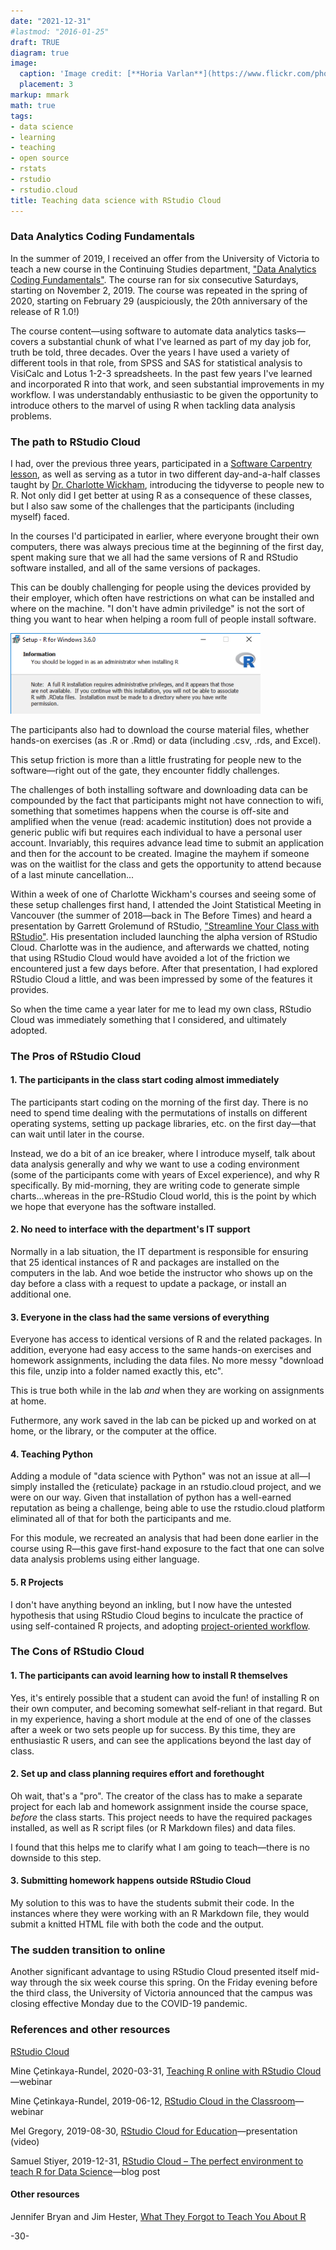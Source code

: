 ```yaml
---
date: "2021-12-31"
#lastmod: "2016-01-25"
draft: TRUE
diagram: true
image:
  caption: 'Image credit: [**Horia Varlan**](https://www.flickr.com/photos/horiavarlan/4777129318/in/photolist-8h937A-8hBXso-f859U7-7yuQFL-u8ZMFH-6UtSFp-J5b5po-cqx11j-CcQMzs-pChH96-8qdyhE-ebLAEx-D2U5Yx-b5fE7T-dx24Uo-ebcAhs-fJU9RB-7GVhDa-o3dpv5-daJ1Qc-FgAUzQ-8FFXKw-mTXza-KWTYYy-jzbfAp-nfvigS-fQrAn5-dBGY6t-eb79oF-DysEbS-dAcszP-uCUByj-8uPhwp-7LBEDa-vL1T52-c9o1tQ-o4XEFq-7Duwmv-MQTK7-7SRthr-9gYvR8-6ZqQcg-bW7fP-8KbVbG-huCWgF-ckzYHd-9ieN3t-hAqaWs-8NB82B-24vANH)'
  placement: 3
markup: mmark
math: true
tags:
- data science
- learning
- teaching
- open source
- rstats
- rstudio
- rstudio.cloud
title: Teaching data science with RStudio Cloud
---
```



### Data Analytics Coding Fundamentals

In the summer of 2019, I received an offer from the University of Victoria to teach a new course in the Continuing Studies department, ["Data Analytics Coding Fundamentals"](https://continuingstudies.uvic.ca/business-technology-and-public-relations/courses/data-analytics-coding-fundamentals). The course ran for six consecutive Saturdays, starting on November 2, 2019. The course was repeated in the spring of 2020, starting on February 29 (auspiciously, the 20th anniversary of the release of R 1.0!)

The course content—using software to automate data analytics tasks—covers a substantial chunk of what I've learned as part of my day job for, truth be told, three decades. Over the years I have used a variety of different tools in that role, from SPSS and SAS for statistical analysis to VisiCalc and Lotus 1-2-3 spreadsheets. In the past few years I've learned and incorporated R into that work, and seen substantial improvements in my workflow. I was understandably enthusiastic to be given the opportunity to introduce others to the marvel of using R when tackling data analysis problems.


### The path to RStudio Cloud

I had, over the previous three years, participated in a [Software Carpentry lesson](https://software-carpentry.org/lessons/), as well as serving as a tutor in two different day-and-a-half classes taught by [Dr. Charlotte Wickham](https://www.cwick.co.nz/), introducing the tidyverse to people new to R. Not only did I get better at using R as a consequence of these classes, but I also saw some of the challenges that the participants (including myself) faced.

In the courses I'd participated in earlier, where everyone brought their own computers, there was always precious time at the beginning of the first day, spent making sure that we all had the same versions of R and RStudio software installed, and all of the same versions of packages.

This can be doubly challenging for people using the devices provided by their employer, which often have restrictions on what can be installed and where on the machine. "I don't have admin priviledge" is not the sort of thing you want to hear when helping a room full of people  install software.

<img src="images/admin_privilege_message.png" alt="You don't have admin privilege" width="400"/>

The participants also had to download the course material files, whether hands-on exercises (as .R or .Rmd) or data (including .csv, .rds, and Excel). 

This setup friction is more than a little frustrating for people new to the software—right out of the gate, they encounter fiddly challenges.

The challenges of both installing software and downloading data can be compounded by the fact that participants might not have connection to wifi, something that sometimes happens when the course is off-site and amplified when the venue (read: academic institution) does not provide a generic public wifi but requires each individual to have a personal user account. Invariably, this requires advance lead time to submit an application and then for the account to be created. Imagine the mayhem if someone was on the waitlist for the class and gets the opportunity to attend because of a last minute cancellation...

Within a week of one of Charlotte Wickham's courses and seeing some of these setup challenges first hand, I attended the Joint Statistical Meeting in Vancouver (the summer of 2018—back in The Before Times) and heard a presentation by Garrett Grolemund of RStudio, ["Streamline Your Class with RStudio"](https://ww2.amstat.org/meetings/jsm/2018/onlineprogram/AbstractDetails.cfm?abstractid=326962). His presentation included launching the alpha version of RStudio Cloud. Charlotte was in the audience, and afterwards we chatted, noting that using RStudio Cloud would have avoided a lot of the friction we encountered just a few days before. After that presentation, I had explored RStudio Cloud a little, and was been impressed by some of the features it provides.

So when the time came a year later for me to lead my own class, RStudio Cloud was immediately something that I considered, and ultimately adopted.


### The Pros of RStudio Cloud

#### 1. The participants in the class start coding almost immediately

The participants start coding on the morning of the first day. There is no need to spend time dealing with the permutations of installs on different operating systems, setting up package libraries, etc. on the first day—that can wait until later in the course.

Instead, we do a bit of an ice breaker, where I introduce myself, talk about data analysis generally and why we want to use a coding environment (some of the participants come with years of Excel experience), and why R specifically. By mid-morning, they are writing code to generate simple charts...whereas in the pre-RStudio Cloud world, this is the point by which we hope that everyone has the software installed.


#### 2. No need to interface with the department's IT support

Normally in a lab situation, the IT department is responsible for ensuring that 25 identical instances of R and packages are installed on the computers in the lab. And woe betide the instructor who shows up on the day before a class with a request to update a package, or install an additional one. 


#### 3. Everyone in the class had the same versions of everything

Everyone has access to identical versions of R and the related packages. In addition, everyone had easy access to the same hands-on exercises and homework assignments, including the data files. No more messy "download this file, unzip into a folder named exactly this, etc". 

This is true both while in the lab _and_ when they are working on assignments at home. 

Futhermore, any work saved in the lab can be picked up and worked on at home, or the library, or the computer at the office.


#### 4. Teaching Python

Adding a module of "data science with Python" was not an issue at all—I simply installed the {reticulate} package in an rstudio.cloud project, and we were on our way. Given that installation of python has a well-earned reputation as being a challenge, being able to use the rstudio.cloud platform eliminated all of that for both the participants and me.

For this module, we recreated an analysis that had been done earlier in the course using R—this gave first-hand exposure to the fact that one can solve data analysis problems using either language.


#### 5. R Projects

I don't have anything beyond an inkling, but I now have the untested hypothesis that using RStudio Cloud begins to inculcate the practice of using self-contained R projects, and adopting [project-oriented workflow](https://rstats.wtf/project-oriented-workflow.html).


### The Cons of RStudio Cloud

#### 1. The participants can avoid learning how to install R themselves

Yes, it's entirely possible that a student can avoid the fun! of installing R on their own computer, and becoming somewhat self-reliant in that regard. But in my experience, having a short module at the end of one of the classes after a week or two sets people up for success. By this time, they are enthusiastic R users, and can see the applications beyond the last day of class. 


#### 2. Set up and class planning requires effort and forethought

Oh wait, that's a "pro". The creator of the class has to make a separate project for each lab and homework assignment inside the course space, _before_ the class starts. This project needs to have the required packages installed, as well as R script files (or R Markdown files) and data files.

I found that this helps me to clarify what I am going to teach—there is no downside to this step.


#### 3. Submitting homework happens outside RStudio Cloud

My solution to this was to have the students submit their code. In the instances where they were working with an R Markdown file, they would submit a knitted HTML file with both the code and the output.


### The sudden transition to online

Another significant advantage to using RStudio Cloud presented itself mid-way through the six week course this spring. On the Friday evening before the third class, the University of Victoria announced that the campus was closing effective Monday due to the COVID-19 pandemic. 




### References and other resources

[RStudio Cloud](https://rstudio.cloud/)

Mine Çetinkaya-Rundel, 2020-03-31, [Teaching R online with RStudio Cloud](https://rstudio.com/resources/webinars/teaching-r-online-with-rstudio-cloud/)—webinar

Mine Çetinkaya-Rundel, 2019-06-12, [RStudio Cloud in the Classroom](https://rstudio.com/resources/webinars/rstudio-cloud-in-the-classroom/)—webinar

Mel Gregory, 2019-08-30, [RStudio Cloud for Education](https://www.youtube.com/watch?v=PviVimazpz8)—presentation (video) 

Samuel Stiyer, 2019-12-31, [RStudio Cloud – The perfect environment to teach R for Data Science](https://softcrylic.com/blogs/rstudio-cloud-the-perfect-environment-to-teach-r-for-data-science/)—blog post 


#### Other resources

Jennifer Bryan and Jim Hester, [What They Forgot to Teach You About R](https://rstats.wtf/index.html)


-30-